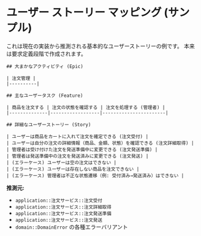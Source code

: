 # ユーザー ストーリー マッピング (サンプル)

これは現在の実装から推測される基本的なユーザーストーリーの例です。
本来は要求定義段階で作成されます。

```
## 大まかなアクティビティ (Epic)

| 注文管理 |
|----------|

## 主なユーザータスク (Feature)

| 商品を注文する | 注文の状態を確認する | 注文を処理する (管理者) |
|--------------|------------------|-----------------------|

## 詳細なユーザーストーリー (Story)

| ユーザーは商品をカートに入れて注文を確定できる (注文受付) |
| ユーザーは自分の注文の詳細情報（商品、金額、状態）を確認できる (注文詳細取得) |
| 管理者は受け付けた注文を発送準備中に変更できる (注文発送準備) |
| 管理者は発送準備中の注文を発送済みに変更できる (注文発送) |
| (エラーケース) ユーザーは空の注文はできない |
| (エラーケース) ユーザーは存在しない商品を注文できない |
| (エラーケース) 管理者は不正な状態遷移（例: 受付済み→発送済み）はできない |

```

**推測元:**

*   `application::注文サービス::注文受付`
*   `application::注文サービス::注文詳細取得`
*   `application::注文サービス::注文発送準備`
*   `application::注文サービス::注文発送`
*   `domain::DomainError` の各種エラーバリアント

